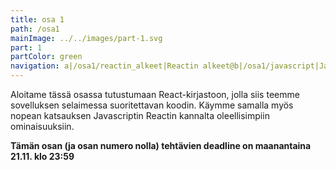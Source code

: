 ```yaml
---
title: osa 1
path: /osa1
mainImage: ../../images/part-1.svg
part: 1
partColor: green
navigation: a|/osa1/reactin_alkeet|Reactin alkeet@b|/osa1/javascript|Javascript@c|/osa1/komponentin_tila|Komponentin tila ja tapahtumankäsittely@d|/osa1/monimutkainen_tila|Monimutkaisempi tila, reactin debuggaus
---
```


<div class="intro">

Aloitame tässä osassa tutustumaan React-kirjastoon, jolla siis teemme sovelluksen selaimessa suoritettavan koodin. Käymme samalla myös nopean katsauksen Javascriptin Reactin kannalta oleellisimpiin ominaisuuksiin.

**Tämän osan (ja osan numero nolla) tehtävien deadline on maanantaina 21.11. klo 23:59**

</div>
